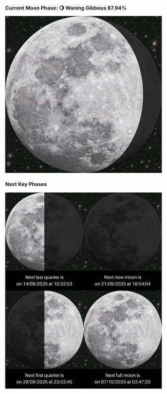### Current Moon Phase: 🌖 Waning Gibbous 87.94%
![Moon Phase](moonphase.png)
### Next Key Phases
![Gallery](gallery.png)